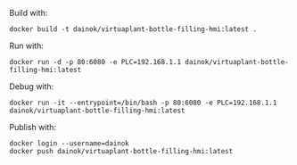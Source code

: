 Build with:

```
docker build -t dainok/virtuaplant-bottle-filling-hmi:latest .
```

Run with:

```
docker run -d -p 80:6080 -e PLC=192.168.1.1 dainok/virtuaplant-bottle-filling-hmi:latest
```

Debug with:

```
docker run -it --entrypoint=/bin/bash -p 80:6080 -e PLC=192.168.1.1 dainok/virtuaplant-bottle-filling-hmi:latest
```

Publish with:

```
docker login --username=dainok
docker push dainok/virtuaplant-bottle-filling-hmi:latest
```
